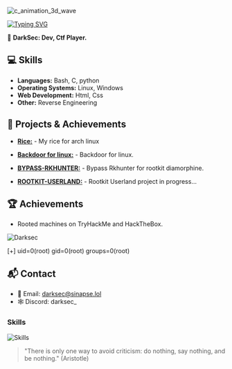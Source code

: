 ![c_animation_3d_wave](https://github.com/DARKSECshell/DARKSECshell/assets/121623691/1539947b-db47-41dc-8a37-ff91a7bb7353)

[![Typing SVG](https://readme-typing-svg.demolab.com?font=Libre+Barcode+39+Text&pause=100&color=A6A6A6&random=false&width=435&lines=gcc+-shared+-fPIC+-o+libc.so+RK.c)](https://git.io/typing-svg)

👤 **DarkSec: Dev, Ctf Player.**


## **💻 Skills**

- **Languages:** Bash, C, python
- **Operating Systems:** Linux, Windows
- **Web Development:** Html, Css
- **Other:** Reverse Engineering

## **🚀 Projects & Achievements**

- **[Rice:](https://github.com/DARKSECshell/rice_arch)** - My rice for arch linux
  
- **[Backdoor for linux:](https://github.com/DARKSECshell/shell_persistent)** - Backdoor for linux.

- **[BYPASS-RKHUNTER:](https://github.com/DARKSECshell/BYPASS-RKHUNTER)** - Bypass Rkhunter for rootkit diamorphine.
- **[ROOTKIT-USERLAND:](https://github.com/DARKSECshell/ROOTKIT-USERLAND)** - Rootkit Userland project in progress...


## **🏆 Achievements**

- Rooted machines on TryHackMe and HackTheBox.

![Darksec](https://github.com/user-attachments/assets/0798cd31-86cc-4706-933d-51ca4ca91223)


 [+] uid=0(root) gid=0(root) groups=0(root)

## **📬 Contact**

- 📧 Email: darksec@sinapse.lol
- 🕸️ Discord: darksec_

<h3>Skills</h3>

![Skills](https://skillicons.dev/icons?i=bash,c,linux)

> "There is only one way to avoid criticism: do nothing, say nothing, and be nothing."
(Aristotle)
